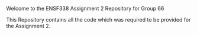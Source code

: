 Welcome to the ENSF338 Assignment 2 Repository for Group 66

This Repository contains all the code which was required to be provided for the Assignment 2. 
